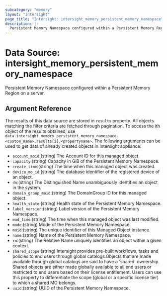 ```yaml
---
subcategory: "memory"
layout: "intersight"
page_title: "Intersight: intersight_memory_persistent_memory_namespace"
description: |-
  Persistent Memory Namespace configured within a Persistent Memory Region on a server.
---
```


# Data Source: intersight_memory_persistent_memory_namespace
Persistent Memory Namespace configured within a Persistent Memory Region on a server.
## Argument Reference
The results of this data source are stored in `results` property.
All objects matching the filter criteria are fetched through pagination.
To access the ith object of the results obtained, use `data.intersight_memory_persistent_memory_namespace.<custom_name>.results[i].<propertyname>`.
The following arguments can be used to get data of already created objects in Intersight appliance:
* `account_moid`:(string) The Account ID for this managed object. 
* `capacity`:(string) Capacity in GiB of the Persistent Memory Namespace. 
* `create_time`:(string) The time when this managed object was created. 
* `device_mo_id`:(string) The database identifier of the registered device of an object. 
* `dn`:(string) The Distinguished Name unambiguously identifies an object in the system. 
* `domain_group_moid`:(string) The DomainGroup ID for this managed object. 
* `health_state`:(string) Health state of the Persistent Memory Namespace. 
* `label_version`:(string) Label version of the Persistent Memory Namespace. 
* `mod_time`:(string) The time when this managed object was last modified. 
* `mode`:(string) Mode of the Persistent Memory Namespace. 
* `moid`:(string) The unique identifier of this Managed Object instance. 
* `name`:(string) Name of the Persistent Memory Namespace. 
* `rn`:(string) The Relative Name uniquely identifies an object within a given context. 
* `shared_scope`:(string) Intersight provides pre-built workflows, tasks and policies to end users through global catalogs.Objects that are made available through global catalogs are said to have a 'shared' ownership. Shared objects are either made globally available to all end users or restricted to end users based on their license entitlement. Users can use this property to differentiate the scope (global or a specific license tier) to which a shared MO belongs. 
* `uuid`:(string) UUID of the Persistent Memory Namespace. 
 